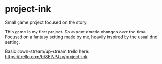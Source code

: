 # project-ink
Small game project focused on the story.

This game is my first project. So expect drastic changes over the time.
Focused on a fantasy setting made by me, heavily inspired by the usual dnd setting.

Basic down-stream/up-stream trello here: https://trello.com/b/8EtVPJzv/project-ink
